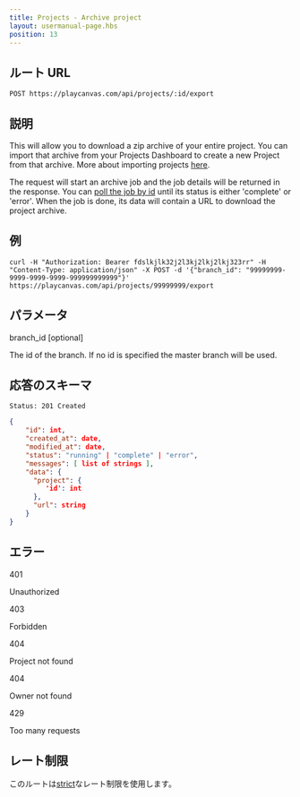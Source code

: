 ```yaml
---
title: Projects - Archive project
layout: usermanual-page.hbs
position: 13
---
```


## ルート URL

```none
POST https://playcanvas.com/api/projects/:id/export
```

## 説明

This will allow you to download a zip archive of your entire project. You can import that archive from your Projects Dashboard to create a new Project from that archive. More about importing projects [here][3].

The request will start an archive job and the job details will be returned in the response. You can [poll the job by id][2] until its status is either 'complete' or 'error'. When the job is done, its data will contain a URL to download the project archive.

## 例

```none
curl -H "Authorization: Bearer fdslkjlk32j2l3kj2lkj2lkj323rr" -H "Content-Type: application/json" -X POST -d '{"branch_id": "99999999-9999-9999-9999-999999999999"}' https://playcanvas.com/api/projects/99999999/export
```

## パラメータ

<div class="params">
<div class="parameter"><span class="param">branch_id [optional]</span><p>The id of the branch. If no id is specified the master branch will be used.</p></div>
</div>

## 応答のスキーマ

```none
Status: 201 Created
```

```json
{
    "id": int,
    "created_at": date,
    "modified_at": date,
    "status": "running" | "complete" | "error",
    "messages": [ list of strings ],
    "data": {
      "project": {
         'id': int
      },
      "url": string
    }
}
```

## エラー

<div class="params">
<div class="parameter"><span class="param">401</span><p>Unauthorized</p></div>
<div class="parameter"><span class="param">403</span><p>Forbidden</p></div>
<div class="parameter"><span class="param">404</span><p>Project not found</p></div>
<div class="parameter"><span class="param">404</span><p>Owner not found</p></div>
<div class="parameter"><span class="param">429</span><p>Too many requests</p></div>
</div>

## レート制限

このルートは[strict][1]なレート制限を使用します。

[1]: /user-manual/api#rate-limiting
[2]: /user-manual/api/job-get
[3]: /user-manual/profile/projects/#import-project

